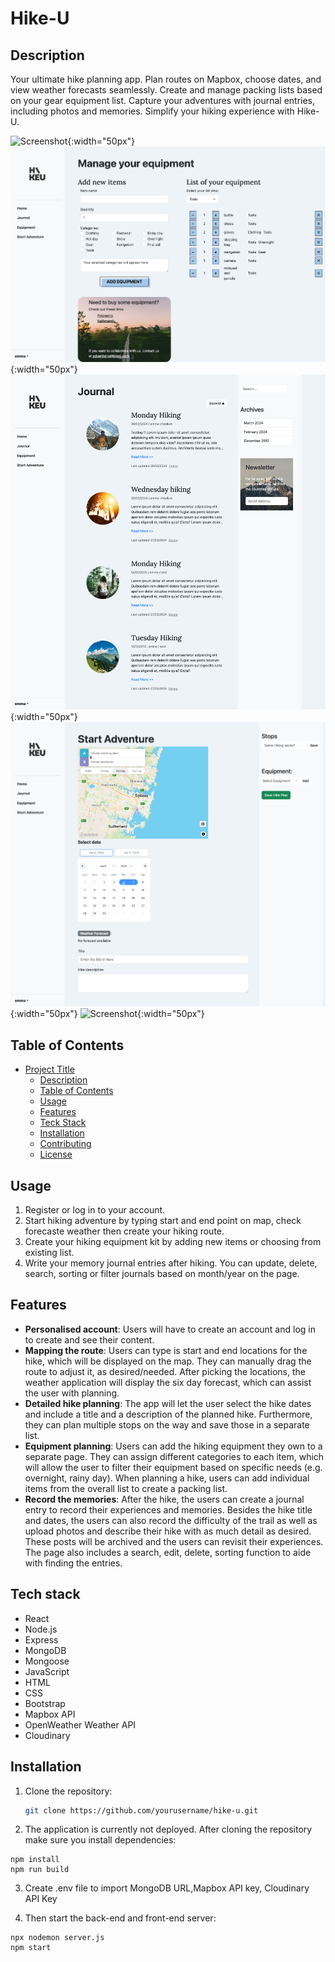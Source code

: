 # Hike-U

## Description

Your ultimate hike planning app. Plan routes on Mapbox, choose dates, and view weather forecasts seamlessly. Create and manage packing lists based on your gear equipment list. Capture your adventures with journal entries, including photos and memories. Simplify your hiking experience with Hike-U.

![Screenshot](/README/homePage.png){:width="50px"}
![Screenshot](/README/equipPage.png){:width="50px"}
![Screenshot](/README/journalPage.png){:width="50px"}
![Screenshot](/README/startAdventure.png){:width="50px"}
![Screenshot](/README/authPage.png){:width="50px"}

## Table of Contents

- [Project Title](#project-title)
  - [Description](#description)
  - [Table of Contents](#table-of-contents)
  - [Usage](#usage)
  - [Features](#features)
  - [Teck Stack](#tech-stack)
  - [Installation](#installation)
  - [Contributing](#contributing)
  - [License](#license)

## Usage

1. Register or log in to your account.
2. Start hiking adventure by typing start and end point on map, check forecaste weather then create your hiking route.
3. Create your hiking equipment kit by adding new items or choosing from existing list.
4. Write your memory journal entries after hiking. You can update, delete, search, sorting or filter journals based on month/year on the page.

## Features

- **Personalised account**: Users will have to create an account and log in to create and see their content.
- **Mapping the route**: Users can type is start and end locations for the hike, which will be displayed on the map. They can manually drag the route to adjust it, as desired/needed. After picking the locations, the weather application will display the six day forecast, which can assist the user with planning.
- **Detailed hike planning**: The app will let the user select the hike dates and include a title and a description of the planned hike. Furthermore, they can plan multiple stops on the way and save those in a separate list.
- **Equipment planning**: Users can add the hiking equipment they own to a separate page. They can assign different categories to each item, which will allow the user to filter their equipment based on specific needs (e.g. overnight, rainy day). When planning a hike, users can add individual items from the overall list to create a packing list.
- **Record the memories**: After the hike, the users can create a journal entry to record their experiences and memories. Besides the hike title and dates, the users can also record the difficulty of the trail as well as upload photos and describe their hike with as much detail as desired. These posts will be archived and the users can revisit their experiences. The page also includes a search, edit, delete, sorting function to aide with finding the entries.

## Tech stack

- React
- Node.js
- Express
- MongoDB
- Mongoose
- JavaScript
- HTML
- CSS
- Bootstrap
- Mapbox API
- OpenWeather Weather API
- Cloudinary

## Installation

1. Clone the repository:

   ```bash
   git clone https://github.com/yourusername/hike-u.git
   ```

2. The application is currently not deployed. After cloning the repository make sure you install dependencies:

```
npm install
npm run build
```

3. Create .env file to import MongoDB URL,Mapbox API key, Cloudinary API Key

4. Then start the back-end and front-end server:

```
npx nodemon server.js
npm start
```
